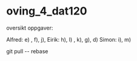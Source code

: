 # oving_4_dat120 

oversikt oppgaver: 

Alfred: e) , f), j), 
Eirik: h), l) , k), g), d) 
Simon: i), m) 

git pull -- rebase

